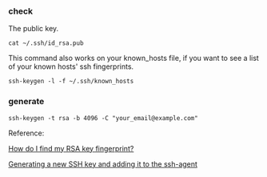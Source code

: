 ### check

The public key.
```shell
cat ~/.ssh/id_rsa.pub
```

This command also works on your known_hosts file, if you want to see a list of your known hosts' ssh fingerprints. 
```shell
ssh-keygen -l -f ~/.ssh/known_hosts
```

### generate
```shell
ssh-keygen -t rsa -b 4096 -C "your_email@example.com"
```

Reference: 

[How do I find my RSA key fingerprint?](http://stackoverflow.com/questions/9607295/how-do-i-find-my-rsa-key-fingerprint)

[Generating a new SSH key and adding it to the ssh-agent](https://help.github.com/articles/generating-a-new-ssh-key-and-adding-it-to-the-ssh-agent/)